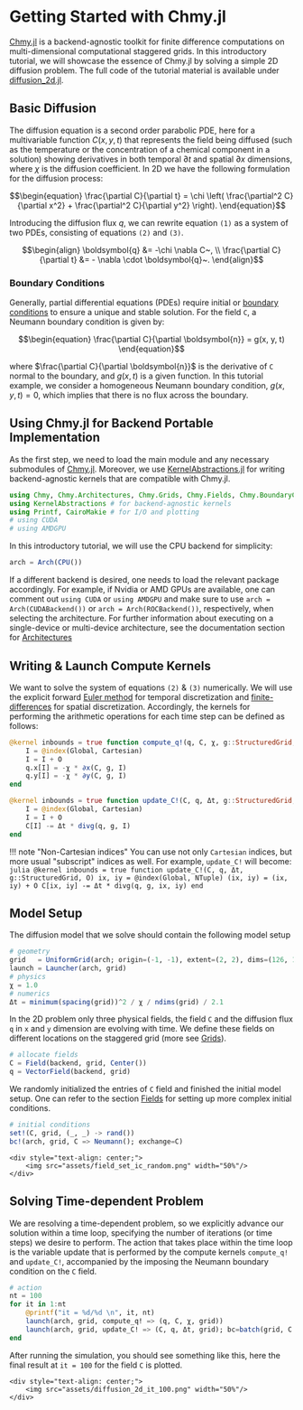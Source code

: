 # Getting Started with Chmy.jl

[Chmy.jl](https://github.com/PTsolvers/Chmy.jl) is a backend-agnostic toolkit for finite difference computations on multi-dimensional computational staggered grids. In this introductory tutorial, we will showcase the essence of Chmy.jl by solving a simple 2D diffusion problem. The full code of the tutorial material is available under [diffusion_2d.jl](https://github.com/PTsolvers/Chmy.jl/blob/main/examples/diffusion_2d.jl).

## Basic Diffusion

The diffusion equation is a second order parabolic PDE, here for a multivariable function $C(x,y,t)$ that represents the field being diffused (such as the temperature or the concentration of a chemical component in a solution) showing derivatives in both temporal $\partial t$ and spatial $\partial x$ dimensions, where $\chi$ is the diffusion coefficient. In 2D we have the following formulation for the diffusion process:

```math
\begin{equation}
\frac{\partial C}{\partial t} = \chi \left( \frac{\partial^2 C}{\partial x^2} + \frac{\partial^2 C}{\partial y^2} \right).
\end{equation}
```

Introducing the diffusion flux $q$, we can rewrite equation `(1)` as a system of two PDEs, consisting of equations `(2)` and `(3)`.

```math
\begin{align}
\boldsymbol{q}                &= -\chi \nabla C~, \\
\frac{\partial C}{\partial t} &= - \nabla \cdot \boldsymbol{q}~.
\end{align}
```

### Boundary Conditions

Generally, partial differential equations (PDEs) require initial or [boundary conditions](./concepts/bc.md) to ensure a unique and stable solution. For the field `C`, a Neumann boundary condition is given by:

```math
\begin{equation}
\frac{\partial C}{\partial \boldsymbol{n}} = g(x, y, t)
\end{equation}
```
where $\frac{\partial C}{\partial \boldsymbol{n}}$ is the derivative of `C` normal to the boundary, and $g(x, t)$ is a given function. In this tutorial example, we consider a homogeneous Neumann boundary condition, $g(x, y, t) = 0$, which implies that there is no flux across the boundary.

## Using Chmy.jl for Backend Portable Implementation

As the first step, we need to load the main module and any necessary submodules of [Chmy.jl](https://github.com/PTsolvers/Chmy.jl). Moreover, we use [KernelAbstractions.jl](https://github.com/JuliaGPU/KernelAbstractions.jl) for writing backend-agnostic kernels that are compatible with Chmy.jl.

```julia
using Chmy, Chmy.Architectures, Chmy.Grids, Chmy.Fields, Chmy.BoundaryConditions, Chmy.GridOperators, Chmy.KernelLaunch
using KernelAbstractions # for backend-agnostic kernels
using Printf, CairoMakie # for I/O and plotting
# using CUDA
# using AMDGPU
```

In this introductory tutorial, we will use the CPU backend for simplicity:

```julia
arch = Arch(CPU())
```

If a different backend is desired, one needs to load the relevant package accordingly. For example, if Nvidia or AMD GPUs are available, one can comment out `using CUDA` or `using AMDGPU` and make sure to use `arch = Arch(CUDABackend())` or `arch = Arch(ROCBackend())`, respectively, when selecting the architecture. For further information about executing on a single-device or multi-device architecture, see the documentation section for [Architectures](./concepts/architectures.md)

## Writing & Launch Compute Kernels

We want to solve the system of equations `(2)` & `(3)` numerically. We will use the explicit forward [Euler method](https://en.wikipedia.org/wiki/Euler_method) for temporal discretization and [finite-differences](https://en.wikipedia.org/wiki/Finite_difference) for spatial discretization. Accordingly, the kernels for performing the arithmetic operations for each time step can be defined as follows:

```julia
@kernel inbounds = true function compute_q!(q, C, χ, g::StructuredGrid, O)
    I = @index(Global, Cartesian)
    I = I + O
    q.x[I] = -χ * ∂x(C, g, I)
    q.y[I] = -χ * ∂y(C, g, I)
end
```

```julia
@kernel inbounds = true function update_C!(C, q, Δt, g::StructuredGrid, O)
    I = @index(Global, Cartesian)
    I = I + O
    C[I] -= Δt * divg(q, g, I)
end
```

!!! note "Non-Cartesian indices"
    You can use not only `Cartesian` indices, but more usual "subscript" indices as well. For example, `update_C!` will become:
    ```julia
    @kernel inbounds = true function update_C!(C, q, Δt, g::StructuredGrid, O)
        ix, iy = @index(Global, NTuple)
        (ix, iy) = (ix, iy) + O
        C[ix, iy] -= Δt * divg(q, g, ix, iy)
    end
    ```

## Model Setup

The diffusion model that we solve should contain the following model setup

```julia
# geometry
grid   = UniformGrid(arch; origin=(-1, -1), extent=(2, 2), dims=(126, 126))
launch = Launcher(arch, grid)
# physics
χ = 1.0
# numerics
Δt = minimum(spacing(grid))^2 / χ / ndims(grid) / 2.1
```

In the 2D problem only three physical fields, the field `C` and the diffusion flux `q` in `x` and `y` dimension are evolving with time. We define these fields on different locations on the staggered grid (more see [Grids](./concepts/grids.md)).

```julia
# allocate fields
C = Field(backend, grid, Center())
q = VectorField(backend, grid)
```

We randomly initialized the entries of `C` field and finished the initial model setup. One can refer to the section [Fields](./concepts/fields.md) for setting up more complex initial conditions.

```julia
# initial conditions
set!(C, grid, (_, _) -> rand())
bc!(arch, grid, C => Neumann(); exchange=C)
```

```@raw html
<div style="text-align: center;">
    <img src="assets/field_set_ic_random.png" width="50%"/>
</div>
```

## Solving Time-dependent Problem

We are resolving a time-dependent problem, so we explicitly advance our solution within a time loop, specifying the number of iterations (or time steps) we desire to perform. The action that takes place within the time loop is the variable update that is performed by the compute kernels `compute_q!` and `update_C!`, accompanied by the imposing the Neumann boundary condition on the `C` field.

```julia
# action
nt = 100
for it in 1:nt
    @printf("it = %d/%d \n", it, nt)
    launch(arch, grid, compute_q! => (q, C, χ, grid))
    launch(arch, grid, update_C! => (C, q, Δt, grid); bc=batch(grid, C => Neumann(); exchange=C))
end
```

After running the simulation, you should see something like this, here the final result at `it = 100` for the field `C` is plotted.

```@raw html
<div style="text-align: center;">
    <img src="assets/diffusion_2d_it_100.png" width="50%"/>
</div>
```

